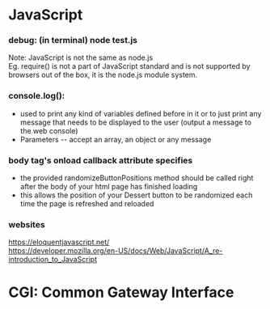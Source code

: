 # JavaScript
### debug: (in terminal) node test.js  
Note: JavaScript is not the same as node.js  
Eg. require() is not a part of JavaScript standard and is not supported by browsers out of the box, it is the node.js module system.
### console.log():
* used to print any kind of variables defined before in it or to just print any message that needs to be displayed to the user (output a message to the web console)
* Parameters -- accept an array, an object or any message
### body tag's onload callback attribute specifies 
* the provided randomizeButtonPositions method should be called right after the body of your html page has finished loading
* this allows the position of your Dessert button to be randomized each time the page is refreshed and reloaded
### websites
https://eloquentjavascript.net/  
https://developer.mozilla.org/en-US/docs/Web/JavaScript/A_re-introduction_to_JavaScript

# CGI: Common Gateway Interface

